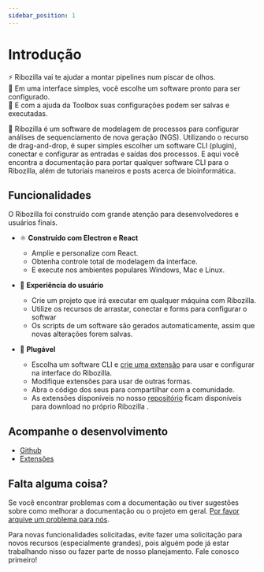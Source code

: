 ```yaml
---
sidebar_position: 1
---
```


# Introdução

⚡️  Ribozilla vai te ajudar a montar pipelines num piscar de olhos.  
🧬  Em uma interface simples, você escolhe um software pronto para ser configurado.  
🤯  E com a ajuda da Toolbox suas configurações podem ser salvas e executadas.  

🧐 Ribozilla é um software de modelagem de processos para configurar análises de sequenciamento de nova geração (NGS). Utilizando o recurso de drag-and-drop, é super simples escolher um software CLI (plugin), conectar e configurar as entradas e saídas dos processos. E aqui você encontra a documentação para portar qualquer software CLI para o Ribozilla, além de tutoriais maneiros e posts acerca de bioinformática.

## Funcionalidades

O Ribozilla foi construído com grande atenção para desenvolvedores e usuários finais.

- ⚛️ **Construído com Electron e React**
  - Amplie e personalize com React.
  - Obtenha controle total de modelagem da interface.
  - E execute nos ambientes populares Windows, Mac e Linux.

- 👤 **Experiência do usuário**
  - Crie um projeto que irá executar em qualquer máquina com Ribozilla.
  - Utilize os recursos de arrastar, conectar e forms para configurar o softwar
  - Os scripts de um software são gerados automaticamente, assim que novas alterações forem salvas.

- 🧩 **Plugável**
  - Escolha um software CLI e [crie uma extensão](https://github.com/wapablos/ribozilla) para usar e configurar na interface do Ribozilla.
  - Modifique extensões para usar de outras formas.
  - Abra o código dos seus para compartilhar com a comunidade.
  - As extensões disponíveis no nosso [repositório](https://github.com/wapablos/ribozilla-extensions) ficam disponíveis para download no próprio Ribozilla .

## Acompanhe o desenvolvimento
- [Github](https://github.com/wapablos/ribozilla)
- [Extensões](https://github.com/wapablos/ribozilla-extensions)

## Falta alguma coisa?
Se você encontrar problemas com a documentação ou tiver sugestões sobre como melhorar a documentação ou o projeto em geral. [Por favor arquive um problema para nós](https://github.com/wapablos/ribozilla/issues).

Para novas funcionalidades solicitadas, evite fazer uma solicitação para novos recursos (especialmente grandes), pois alguém pode já estar trabalhando nisso ou fazer parte de nosso planejamento. Fale conosco primeiro!